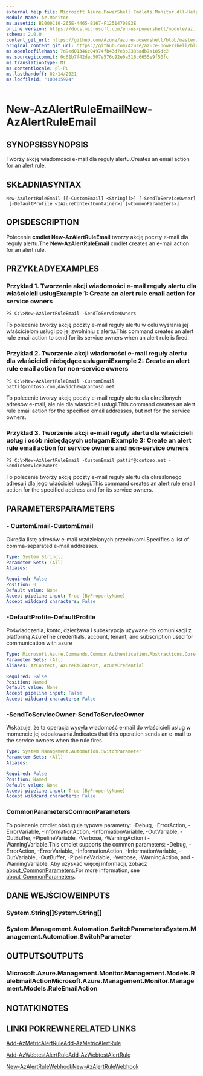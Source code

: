 ```yaml
---
external help file: Microsoft.Azure.PowerShell.Cmdlets.Monitor.dll-Help.xml
Module Name: Az.Monitor
ms.assetid: B1000C10-265E-4465-B167-F1251470BE3E
online version: https://docs.microsoft.com/en-us/powershell/module/az.monitor/new-azalertruleemail
schema: 2.0.0
content_git_url: https://github.com/Azure/azure-powershell/blob/master/src/Monitor/Monitor/help/New-AzAlertRuleEmail.md
original_content_git_url: https://github.com/Azure/azure-powershell/blob/master/src/Monitor/Monitor/help/New-AzAlertRuleEmail.md
ms.openlocfilehash: 7d9ed01346c04974fb43d7e3b233badb7a185dc2
ms.sourcegitcommit: 0c61b7f42dec507e576c92e0a516c6655e9f50fc
ms.translationtype: MT
ms.contentlocale: pl-PL
ms.lasthandoff: 02/14/2021
ms.locfileid: "100415924"
---
```

# <span data-ttu-id="03103-101">New-AzAlertRuleEmail</span><span class="sxs-lookup"><span data-stu-id="03103-101">New-AzAlertRuleEmail</span></span>

## <span data-ttu-id="03103-102">SYNOPSIS</span><span class="sxs-lookup"><span data-stu-id="03103-102">SYNOPSIS</span></span>
<span data-ttu-id="03103-103">Tworzy akcję wiadomości e-mail dla reguły alertu.</span><span class="sxs-lookup"><span data-stu-id="03103-103">Creates an email action for an alert rule.</span></span>

## <span data-ttu-id="03103-104">SKŁADNIA</span><span class="sxs-lookup"><span data-stu-id="03103-104">SYNTAX</span></span>

```
New-AzAlertRuleEmail [[-CustomEmail] <String[]>] [-SendToServiceOwner]
 [-DefaultProfile <IAzureContextContainer>] [<CommonParameters>]
```

## <span data-ttu-id="03103-105">OPIS</span><span class="sxs-lookup"><span data-stu-id="03103-105">DESCRIPTION</span></span>
<span data-ttu-id="03103-106">Polecenie **cmdlet New-AzAlertRuleEmail** tworzy akcję poczty e-mail dla reguły alertu.</span><span class="sxs-lookup"><span data-stu-id="03103-106">The **New-AzAlertRuleEmail** cmdlet creates an e-mail action for an alert rule.</span></span>

## <span data-ttu-id="03103-107">PRZYKŁADY</span><span class="sxs-lookup"><span data-stu-id="03103-107">EXAMPLES</span></span>

### <span data-ttu-id="03103-108">Przykład 1. Tworzenie akcji wiadomości e-mail reguły alertu dla właścicieli usług</span><span class="sxs-lookup"><span data-stu-id="03103-108">Example 1: Create an alert rule email action for service owners</span></span>
```
PS C:\>New-AzAlertRuleEmail -SendToServiceOwners
```

<span data-ttu-id="03103-109">To polecenie tworzy akcję poczty e-mail reguły alertu w celu wysłania jej właścicielom usługi po jej zwolniniu z alertu.</span><span class="sxs-lookup"><span data-stu-id="03103-109">This command creates an alert rule email action to send for its service owners when an alert rule is fired.</span></span>

### <span data-ttu-id="03103-110">Przykład 2. Tworzenie akcji wiadomości e-mail reguły alertu dla właścicieli niebędące usługami</span><span class="sxs-lookup"><span data-stu-id="03103-110">Example 2: Create an alert rule email action for non-service owners</span></span>
```
PS C:\>New-AzAlertRuleEmail -CustomEmail pattif@contoso.com,davidchew@contoso.net
```

<span data-ttu-id="03103-111">To polecenie tworzy akcję poczty e-mail reguły alertu dla określonych adresów e-mail, ale nie dla właścicieli usługi.</span><span class="sxs-lookup"><span data-stu-id="03103-111">This command creates an alert rule email action for the specified email addresses, but not for the service owners.</span></span>

### <span data-ttu-id="03103-112">Przykład 3. Tworzenie akcji e-mail reguły alertu dla właścicieli usług i osób niebędących usługami</span><span class="sxs-lookup"><span data-stu-id="03103-112">Example 3: Create an alert rule email action for service owners and non-service owners</span></span>
```
PS C:\>New-AzAlertRuleEmail -CustomEmail pattif@contoso.net -SendToServiceOwners
```

<span data-ttu-id="03103-113">To polecenie tworzy akcję poczty e-mail reguły alertu dla określonego adresu i dla jego właścicieli usługi.</span><span class="sxs-lookup"><span data-stu-id="03103-113">This command creates an alert rule email action for the specified address and for its service owners.</span></span>

## <span data-ttu-id="03103-114">PARAMETERS</span><span class="sxs-lookup"><span data-stu-id="03103-114">PARAMETERS</span></span>

### <span data-ttu-id="03103-115">- CustomEmail</span><span class="sxs-lookup"><span data-stu-id="03103-115">-CustomEmail</span></span>
<span data-ttu-id="03103-116">Określa listę adresów e-mail rozdzielanych przecinkami.</span><span class="sxs-lookup"><span data-stu-id="03103-116">Specifies a list of comma-separated e-mail addresses.</span></span>

```yaml
Type: System.String[]
Parameter Sets: (All)
Aliases:

Required: False
Position: 0
Default value: None
Accept pipeline input: True (ByPropertyName)
Accept wildcard characters: False
```

### <span data-ttu-id="03103-117">-DefaultProfile</span><span class="sxs-lookup"><span data-stu-id="03103-117">-DefaultProfile</span></span>
<span data-ttu-id="03103-118">Poświadczenia, konto, dzierżawa i subskrypcja używane do komunikacji z platformą Azure</span><span class="sxs-lookup"><span data-stu-id="03103-118">The credentials, account, tenant, and subscription used for communication with azure</span></span>

```yaml
Type: Microsoft.Azure.Commands.Common.Authentication.Abstractions.Core.IAzureContextContainer
Parameter Sets: (All)
Aliases: AzContext, AzureRmContext, AzureCredential

Required: False
Position: Named
Default value: None
Accept pipeline input: False
Accept wildcard characters: False
```

### <span data-ttu-id="03103-119">-SendToServiceOwner</span><span class="sxs-lookup"><span data-stu-id="03103-119">-SendToServiceOwner</span></span>
<span data-ttu-id="03103-120">Wskazuje, że ta operacja wysyła wiadomość e-mail do właścicieli usług w momencie jej odpalowania.</span><span class="sxs-lookup"><span data-stu-id="03103-120">Indicates that this operation sends an e-mail to the service owners when the rule fires.</span></span>

```yaml
Type: System.Management.Automation.SwitchParameter
Parameter Sets: (All)
Aliases:

Required: False
Position: Named
Default value: None
Accept pipeline input: True (ByPropertyName)
Accept wildcard characters: False
```

### <span data-ttu-id="03103-121">CommonParameters</span><span class="sxs-lookup"><span data-stu-id="03103-121">CommonParameters</span></span>
<span data-ttu-id="03103-122">To polecenie cmdlet obsługuje typowe parametry: -Debug, -ErrorAction, -ErrorVariable, -InformationAction, -InformationVariable, -OutVariable, -OutBuffer, -PipelineVariable, -Verbose, -WarningAction i -WarningVariable.</span><span class="sxs-lookup"><span data-stu-id="03103-122">This cmdlet supports the common parameters: -Debug, -ErrorAction, -ErrorVariable, -InformationAction, -InformationVariable, -OutVariable, -OutBuffer, -PipelineVariable, -Verbose, -WarningAction, and -WarningVariable.</span></span> <span data-ttu-id="03103-123">Aby uzyskać więcej informacji, zobacz [about_CommonParameters.](http://go.microsoft.com/fwlink/?LinkID=113216)</span><span class="sxs-lookup"><span data-stu-id="03103-123">For more information, see [about_CommonParameters](http://go.microsoft.com/fwlink/?LinkID=113216).</span></span>

## <span data-ttu-id="03103-124">DANE WEJŚCIOWE</span><span class="sxs-lookup"><span data-stu-id="03103-124">INPUTS</span></span>

### <span data-ttu-id="03103-125">System.String[]</span><span class="sxs-lookup"><span data-stu-id="03103-125">System.String[]</span></span>

### <span data-ttu-id="03103-126">System.Management.Automation.SwitchParameters</span><span class="sxs-lookup"><span data-stu-id="03103-126">System.Management.Automation.SwitchParameter</span></span>

## <span data-ttu-id="03103-127">OUTPUTS</span><span class="sxs-lookup"><span data-stu-id="03103-127">OUTPUTS</span></span>

### <span data-ttu-id="03103-128">Microsoft.Azure.Management.Monitor.Management.Models.RuleEmailAction</span><span class="sxs-lookup"><span data-stu-id="03103-128">Microsoft.Azure.Management.Monitor.Management.Models.RuleEmailAction</span></span>

## <span data-ttu-id="03103-129">NOTATKI</span><span class="sxs-lookup"><span data-stu-id="03103-129">NOTES</span></span>

## <span data-ttu-id="03103-130">LINKI POKREWNE</span><span class="sxs-lookup"><span data-stu-id="03103-130">RELATED LINKS</span></span>


[<span data-ttu-id="03103-131">Add-AzMetricAlertRule</span><span class="sxs-lookup"><span data-stu-id="03103-131">Add-AzMetricAlertRule</span></span>](./Add-AzMetricAlertRule.md)

[<span data-ttu-id="03103-132">Add-AzWebtestAlertRule</span><span class="sxs-lookup"><span data-stu-id="03103-132">Add-AzWebtestAlertRule</span></span>](./Add-AzWebtestAlertRule.md)

[<span data-ttu-id="03103-133">New-AzAlertRuleWebhook</span><span class="sxs-lookup"><span data-stu-id="03103-133">New-AzAlertRuleWebhook</span></span>](./New-AzAlertRuleWebhook.md)


